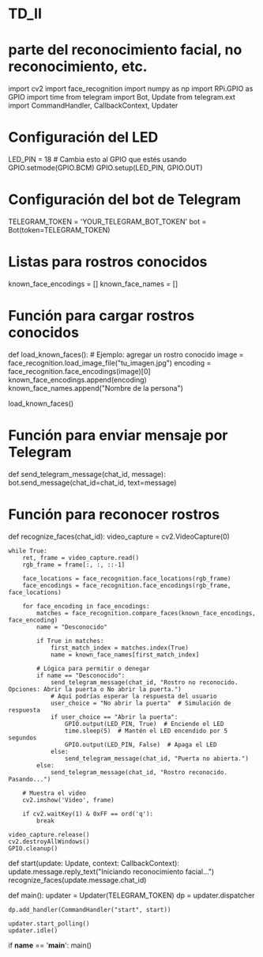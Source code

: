 # TD_II
# parte del reconocimiento facial, no reconocimiento, etc.
import cv2
import face_recognition
import numpy as np
import RPi.GPIO as GPIO
import time
from telegram import Bot, Update
from telegram.ext import CommandHandler, CallbackContext, Updater

# Configuración del LED
LED_PIN = 18  # Cambia esto al GPIO que estés usando
GPIO.setmode(GPIO.BCM)
GPIO.setup(LED_PIN, GPIO.OUT)

# Configuración del bot de Telegram
TELEGRAM_TOKEN = 'YOUR_TELEGRAM_BOT_TOKEN'
bot = Bot(token=TELEGRAM_TOKEN)

# Listas para rostros conocidos
known_face_encodings = []
known_face_names = []

# Función para cargar rostros conocidos
def load_known_faces():
    # Ejemplo: agregar un rostro conocido
    image = face_recognition.load_image_file("tu_imagen.jpg")
    encoding = face_recognition.face_encodings(image)[0]
    known_face_encodings.append(encoding)
    known_face_names.append("Nombre de la persona")

load_known_faces()

# Función para enviar mensaje por Telegram
def send_telegram_message(chat_id, message):
    bot.send_message(chat_id=chat_id, text=message)

# Función para reconocer rostros
def recognize_faces(chat_id):
    video_capture = cv2.VideoCapture(0)

    while True:
        ret, frame = video_capture.read()
        rgb_frame = frame[:, :, ::-1]
        
        face_locations = face_recognition.face_locations(rgb_frame)
        face_encodings = face_recognition.face_encodings(rgb_frame, face_locations)

        for face_encoding in face_encodings:
            matches = face_recognition.compare_faces(known_face_encodings, face_encoding)
            name = "Desconocido"

            if True in matches:
                first_match_index = matches.index(True)
                name = known_face_names[first_match_index]

            # Lógica para permitir o denegar
            if name == "Desconocido":
                send_telegram_message(chat_id, "Rostro no reconocido. Opciones: Abrir la puerta o No abrir la puerta.")
                # Aquí podrías esperar la respuesta del usuario
                user_choice = "No abrir la puerta"  # Simulación de respuesta
                if user_choice == "Abrir la puerta":
                    GPIO.output(LED_PIN, True)  # Enciende el LED
                    time.sleep(5)  # Mantén el LED encendido por 5 segundos
                    GPIO.output(LED_PIN, False)  # Apaga el LED
                else:
                    send_telegram_message(chat_id, "Puerta no abierta.")
            else:
                send_telegram_message(chat_id, "Rostro reconocido. Pasando...")

        # Muestra el video
        cv2.imshow('Video', frame)

        if cv2.waitKey(1) & 0xFF == ord('q'):
            break

    video_capture.release()
    cv2.destroyAllWindows()
    GPIO.cleanup()

def start(update: Update, context: CallbackContext):
    update.message.reply_text("Iniciando reconocimiento facial...")
    recognize_faces(update.message.chat_id)

def main():
    updater = Updater(TELEGRAM_TOKEN)
    dp = updater.dispatcher

    dp.add_handler(CommandHandler("start", start))

    updater.start_polling()
    updater.idle()

if __name__ == '__main__':
    main()
